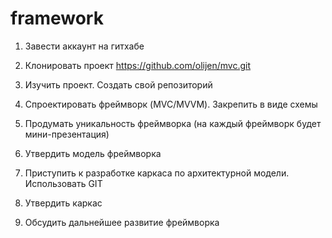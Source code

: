 # framework
1) Завести аккаунт на гитхабе

2) Клонировать проект https://github.com/olijen/mvc.git

3) Изучить проект. Создать свой репозиторий

4) Спроектировать фреймворк (MVC/MVVM). Закрепить в виде схемы

5) Продумать уникальность фреймворка (на каждый фреймворк будет мини-презентация)

6) Утвердить модель фреймворка

7) Приступить к разработке каркаса по архитектурной модели. Использовать GIT

8) Утвердить каркас

9) Обсудить дальнейшее развитие фреймворка
